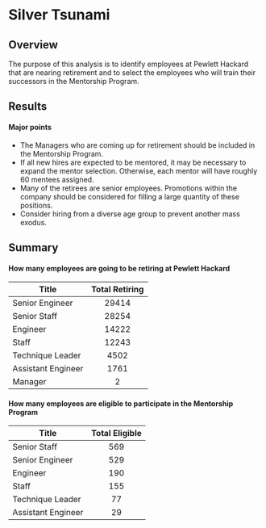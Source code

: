 # Silver Tsunami

## Overview

The purpose of this analysis is to identify employees at Pewlett Hackard that are nearing retirement and to select the employees who will train their successors in the Mentorship Program.

## Results

#### Major points

* The Managers who are coming up for retirement should be included in the Mentorship Program.
* If all new hires are expected to be mentored, it may be necessary to expand the mentor selection. Otherwise, each mentor will have roughly 60 mentees assigned.
* Many of the retirees are senior employees. Promotions within the company should be considered for filling a large quantity of these positions.
* Consider hiring from a diverse age group to prevent another mass exodus.

## Summary

#### How many employees are going to be retiring at Pewlett Hackard

| Title | Total Retiring |
| ----- | :-----: |
| Senior Engineer | 29414 |
| Senior Staff | 28254 |
| Engineer | 14222 |
| Staff | 12243 |
| Technique Leader | 4502 |
| Assistant Engineer | 1761 |
| Manager | 2 |

#### How many employees are eligible to participate in the Mentorship Program

| Title | Total Eligible |
| ----- | :-----: |
| Senior Staff | 569 |
| Senior Engineer | 529 |
| Engineer | 190 |
| Staff | 155 |
| Technique Leader | 77 |
| Assistant Engineer | 29 |
